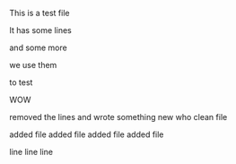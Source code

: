 This is a test file

It has some lines

and some more

we use them

to test

WOW

removed the lines
and wrote something new
who
clean file

added file
added file
added file
added file



line
line
line
